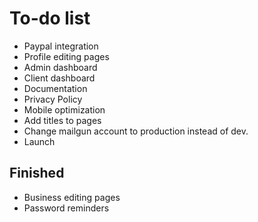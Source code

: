 # To-do list

* Paypal integration
* Profile editing pages
* Admin dashboard
* Client dashboard
* Documentation
* Privacy Policy
* Mobile optimization
* Add titles to pages
* Change mailgun account to production instead of dev.
* Launch

## Finished

* Business editing pages
* Password reminders
